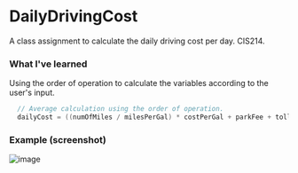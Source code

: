 # DailyDrivingCost
A class assignment to calculate the daily driving cost per day. CIS214.

### What I've learned

Using the order of operation to calculate the variables according to the user's input.

```csharp 
  // Average calculation using the order of operation.
  dailyCost = ((numOfMiles / milesPerGal) * costPerGal + parkFee + tollsPerDay) / 100.0;
```

### Example (screenshot)
![image](https://user-images.githubusercontent.com/36749450/95412304-b06f6700-08f6-11eb-8ccf-96528ffce10f.png)
